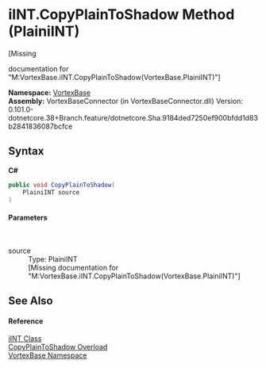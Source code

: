 # iINT.CopyPlainToShadow Method (PlainiINT)
 

\[Missing <summary> documentation for "M:VortexBase.iINT.CopyPlainToShadow(VortexBase.PlainiINT)"\]

**Namespace:**&nbsp;<a href="N_VortexBase.md">VortexBase</a><br />**Assembly:**&nbsp;VortexBaseConnector (in VortexBaseConnector.dll) Version: 0.101.0-dotnetcore.38+Branch.feature/dotnetcore.Sha.9184ded7250ef900bfdd1d83b2841836087bcfce

## Syntax

**C#**<br />
``` C#
public void CopyPlainToShadow(
	PlainiINT source
)
```


#### Parameters
&nbsp;<dl><dt>source</dt><dd>Type: PlainiINT<br />\[Missing <param name="source"/> documentation for "M:VortexBase.iINT.CopyPlainToShadow(VortexBase.PlainiINT)"\]</dd></dl>

## See Also


#### Reference
<a href="T_VortexBase_iINT.md">iINT Class</a><br /><a href="Overload_VortexBase_iINT_CopyPlainToShadow.md">CopyPlainToShadow Overload</a><br /><a href="N_VortexBase.md">VortexBase Namespace</a><br />